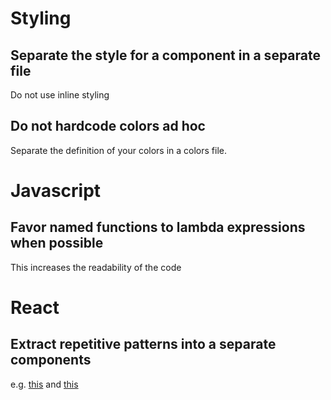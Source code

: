 # Styling

## Separate the style for a component in a separate file
Do not use inline styling

## Do not hardcode colors ad hoc 
Separate the definition of your colors in a colors file. 


# Javascript

## Favor named functions to lambda expressions when possible
This increases the readability of the code

# React

## Extract repetitive patterns into a separate components
e.g. [this](https://github.com/ToryHricisakova/Technical_Interaction_Design_Group8/pull/15/files#diff-4e9ea2417b497e0752adc2577375e787a4ee2c241377c93631db7c8305f170a6R144) and [this](https://github.com/ToryHricisakova/Technical_Interaction_Design_Group8/pull/15/files#diff-4e9ea2417b497e0752adc2577375e787a4ee2c241377c93631db7c8305f170a6R167)
